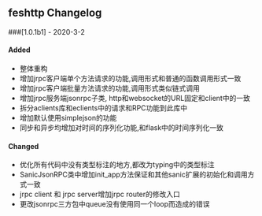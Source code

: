 ## feshttp Changelog

###[1.0.1b1] - 2020-3-2

#### Added
- 整体重构
- 增加jrpc客户端单个方法请求的功能,调用形式和普通的函数调用形式一致
- 增加jrpc客户端批量方法请求的功能,调用形式类似链式调用
- 增加jrpc服务端jsonrpc子类, http和websocket的URL固定和client中的一致
- 拆分aclients库和eclients中的请求和RPC功能到此库中
- 增加默认使用simplejson的功能
- 同步和异步均增加对时间的序列化功能,和flask中的时间序列化一致

#### Changed 
- 优化所有代码中没有类型标注的地方,都改为typing中的类型标注
- SanicJsonRPC类中增加init_app方法保证和其他sanic扩展的初始化和调用方式一致
- jrpc client 和 jrpc server增加jrpc router的修改入口
- 更改jsonrpc三方包中queue没有使用同一个loop而造成的错误
